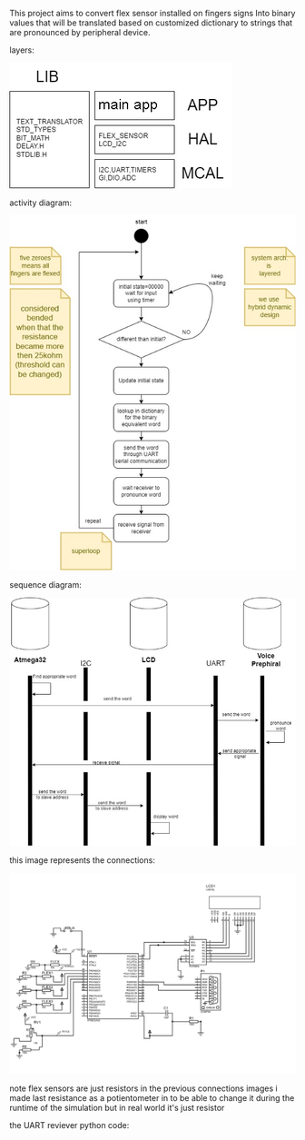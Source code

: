 This project aims to convert flex sensor installed on fingers signs Into binary values that will be
translated based on customized dictionary to strings that are pronounced by peripheral device. 

layers:

![Image Alt text](deaf_gloves/images/LAYERS.png)

activity diagram:

![Image Alt text](deaf_gloves/images/activity_diagram.jpg)

sequence diagram:

![Image Alt text](deaf_gloves/images/sequence_diagram.jpg)

this image represents the connections:

![Image Alt text](deaf_gloves/B1C5843y972AVTE0Re.pdf1.png)

note flex sensors are just resistors in the previous connections images 
i made last resistance as a potientometer in to be able to change it
during the runtime of the simulation but in real world it's just resistor

the UART reviever python code:
